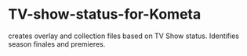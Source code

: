 # TV-show-status-for-Kometa
creates overlay and collection files based on TV Show status. Identifies season finales and premieres.
